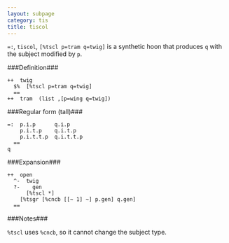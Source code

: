 ```yaml
---
layout: subpage
category: tis
title: tiscol
---
```


`=:`, `tiscol`, `[%tscl p=tram q=twig]` is a synthetic hoon that
produces `q` with the subject modified by `p`.

###Definition###

    ++  twig  
      $%  [%tscl p=tram q=twig] 
      ==
    ++  tram  (list ,[p=wing q=twig])

###Regular form (tall)###

    =:  p.i.p      q.i.p
        p.i.t.p    q.i.t.p
        p.i.t.t.p  q.i.t.t.p
      ==
    q

###Expansion###
    
    ++  open
      ^-  twig
      ?-    gen
          [%tscl *]
        [%tsgr [%cncb [[~ 1] ~] p.gen] q.gen]
      ==

###Notes###

`%tscl` uses `%cncb`, so it cannot change the subject type.
